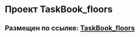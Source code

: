 #   Проект TaskBook_floors 
## Размещен по ссылке: [TaskBook_floors](https://frontendtasks.vercel.app/tasks)
